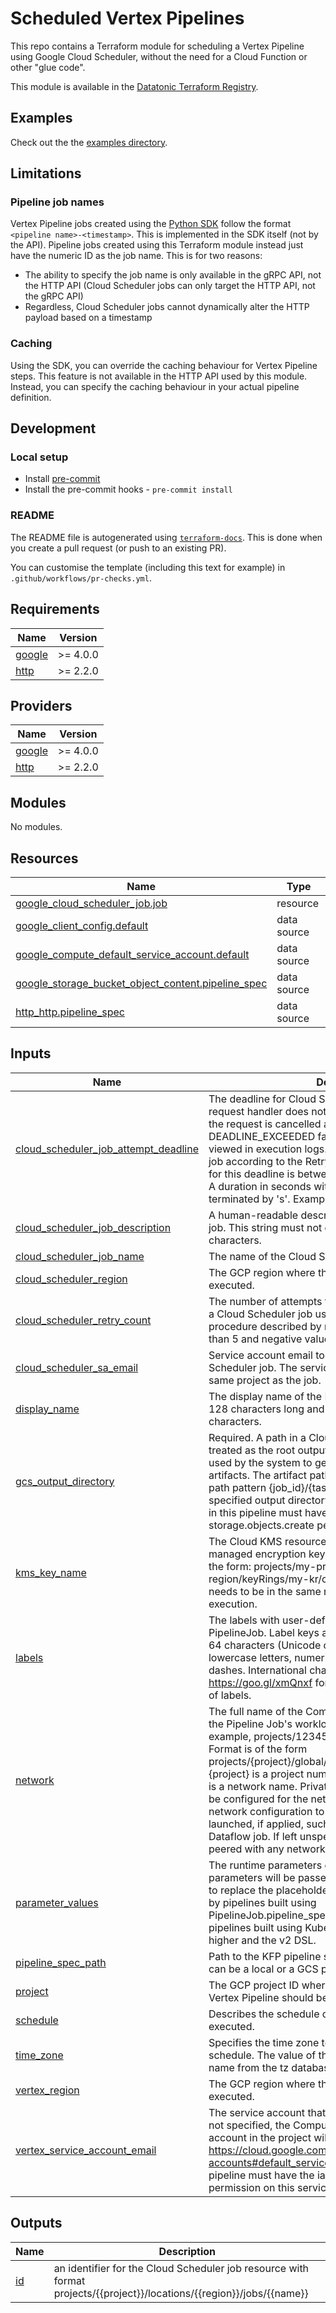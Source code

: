 # Scheduled Vertex Pipelines

This repo contains a Terraform module for scheduling a Vertex Pipeline using Google Cloud Scheduler, without the need for a Cloud Function or other "glue code".

This module is available in the [Datatonic Terraform Registry](https://registry.terraform.io/namespaces/teamdatatonic).

## Examples

Check out the the [examples directory](./examples).

## Limitations

### Pipeline job names

Vertex Pipeline jobs created using the [Python SDK](https://github.com/googleapis/python-aiplatform) follow the format `<pipeline name>-<timestamp>`. This is implemented in the SDK itself (not by the API).
Pipeline jobs created using this Terraform module instead just have the numeric ID as the job name. This is for two reasons:

- The ability to specify the job name is only available in the gRPC API, not the HTTP API (Cloud Scheduler jobs can only target the HTTP API, not the gRPC API)
- Regardless, Cloud Scheduler jobs cannot dynamically alter the HTTP payload based on a timestamp

### Caching

Using the SDK, you can override the caching behaviour for Vertex Pipeline steps. This feature is not available in the HTTP API used by this module.
Instead, you can specify the caching behaviour in your actual pipeline definition.

## Development

### Local setup

- Install [pre-commit](https://pre-commit.com/)
- Install the pre-commit hooks - `pre-commit install`

### README

The README file is autogenerated using [`terraform-docs`](https://github.com/terraform-docs/terraform-docs). This is done when you create a pull request (or push to an existing PR).

You can customise the template (including this text for example) in `.github/workflows/pr-checks.yml`.

## Requirements

| Name | Version |
|------|---------|
| <a name="requirement_google"></a> [google](#requirement\_google) | >= 4.0.0 |
| <a name="requirement_http"></a> [http](#requirement\_http) | >= 2.2.0 |

## Providers

| Name | Version |
|------|---------|
| <a name="provider_google"></a> [google](#provider\_google) | >= 4.0.0 |
| <a name="provider_http"></a> [http](#provider\_http) | >= 2.2.0 |

## Modules

No modules.

## Resources

| Name | Type |
|------|------|
| [google_cloud_scheduler_job.job](https://registry.terraform.io/providers/hashicorp/google/latest/docs/resources/cloud_scheduler_job) | resource |
| [google_client_config.default](https://registry.terraform.io/providers/hashicorp/google/latest/docs/data-sources/client_config) | data source |
| [google_compute_default_service_account.default](https://registry.terraform.io/providers/hashicorp/google/latest/docs/data-sources/compute_default_service_account) | data source |
| [google_storage_bucket_object_content.pipeline_spec](https://registry.terraform.io/providers/hashicorp/google/latest/docs/data-sources/storage_bucket_object_content) | data source |
| [http_http.pipeline_spec](https://registry.terraform.io/providers/hashicorp/http/latest/docs/data-sources/http) | data source |

## Inputs

| Name | Description | Type | Default | Required |
|------|-------------|------|---------|:--------:|
| <a name="input_cloud_scheduler_job_attempt_deadline"></a> [cloud\_scheduler\_job\_attempt\_deadline](#input\_cloud\_scheduler\_job\_attempt\_deadline) | The deadline for Cloud Scheduler job attempts. If the request handler does not respond by this deadline then the request is cancelled and the attempt is marked as a DEADLINE\_EXCEEDED failure. The failed attempt can be viewed in execution logs. Cloud Scheduler will retry the job according to the RetryConfig. The allowed duration for this deadline is between 15 seconds and 30 minutes. A duration in seconds with up to nine fractional digits, terminated by 's'. Example: "3.5s" | `string` | `"320s"` | no |
| <a name="input_cloud_scheduler_job_description"></a> [cloud\_scheduler\_job\_description](#input\_cloud\_scheduler\_job\_description) | A human-readable description for the Cloud Scheduler job. This string must not contain more than 500 characters. | `string` | `null` | no |
| <a name="input_cloud_scheduler_job_name"></a> [cloud\_scheduler\_job\_name](#input\_cloud\_scheduler\_job\_name) | The name of the Cloud Scheduler job. | `string` | n/a | yes |
| <a name="input_cloud_scheduler_region"></a> [cloud\_scheduler\_region](#input\_cloud\_scheduler\_region) | The GCP region where the Cloud Scheduler job should be executed. | `string` | n/a | yes |
| <a name="input_cloud_scheduler_retry_count"></a> [cloud\_scheduler\_retry\_count](#input\_cloud\_scheduler\_retry\_count) | The number of attempts that the system will make to run a Cloud Scheduler job using the exponential backoff procedure described by maxDoublings. Values greater than 5 and negative values are not allowed. | `number` | `1` | no |
| <a name="input_cloud_scheduler_sa_email"></a> [cloud\_scheduler\_sa\_email](#input\_cloud\_scheduler\_sa\_email) | Service account email to be used for executing the Cloud Scheduler job. The service account must be within the same project as the job. | `string` | `null` | no |
| <a name="input_display_name"></a> [display\_name](#input\_display\_name) | The display name of the Pipeline. The name can be up to 128 characters long and can be consist of any UTF-8 characters. | `string` | `null` | no |
| <a name="input_gcs_output_directory"></a> [gcs\_output\_directory](#input\_gcs\_output\_directory) | Required. A path in a Cloud Storage bucket, which will be treated as the root output directory of the pipeline. It is used by the system to generate the paths of output artifacts. The artifact paths are generated with a sub-path pattern {job\_id}/{taskId}/{output\_key} under the specified output directory. The service account specified in this pipeline must have the storage.objects.get and storage.objects.create permissions for this bucket. | `string` | n/a | yes |
| <a name="input_kms_key_name"></a> [kms\_key\_name](#input\_kms\_key\_name) | The Cloud KMS resource identifier of the customer managed encryption key used to protect a resource. Has the form: projects/my-project/locations/my-region/keyRings/my-kr/cryptoKeys/my-key. The key needs to be in the same region as the Vertex Pipeline execution. | `string` | `null` | no |
| <a name="input_labels"></a> [labels](#input\_labels) | The labels with user-defined metadata to organize PipelineJob. Label keys and values can be no longer than 64 characters (Unicode codepoints), can only contain lowercase letters, numeric characters, underscores and dashes. International characters are allowed. See https://goo.gl/xmQnxf for more information and examples of labels. | `map(string)` | `{}` | no |
| <a name="input_network"></a> [network](#input\_network) | The full name of the Compute Engine network to which the Pipeline Job's workload should be peered. For example, projects/12345/global/networks/myVPC. Format is of the form projects/{project}/global/networks/{network}. Where {project} is a project number, as in 12345, and {network} is a network name. Private services access must already be configured for the network. Pipeline job will apply the network configuration to the GCP resources being launched, if applied, such as Vertex AI Training or Dataflow job. If left unspecified, the workload is not peered with any network. | `string` | `null` | no |
| <a name="input_parameter_values"></a> [parameter\_values](#input\_parameter\_values) | The runtime parameters of the PipelineJob. The parameters will be passed into PipelineJob.pipeline\_spec to replace the placeholders at runtime. This field is used by pipelines built using PipelineJob.pipeline\_spec.schema\_version 2.1.0, such as pipelines built using Kubeflow Pipelines SDK 1.9 or higher and the v2 DSL. | `map(any)` | `{}` | no |
| <a name="input_pipeline_spec_path"></a> [pipeline\_spec\_path](#input\_pipeline\_spec\_path) | Path to the KFP pipeline spec file (YAML or JSON). This can be a local or a GCS path. | `string` | n/a | yes |
| <a name="input_project"></a> [project](#input\_project) | The GCP project ID where the cloud scheduler job and Vertex Pipeline should be deployed. | `string` | n/a | yes |
| <a name="input_schedule"></a> [schedule](#input\_schedule) | Describes the schedule on which the job will be executed. | `string` | n/a | yes |
| <a name="input_time_zone"></a> [time\_zone](#input\_time\_zone) | Specifies the time zone to be used in interpreting schedule. The value of this field must be a time zone name from the tz database. | `string` | `"UTC"` | no |
| <a name="input_vertex_region"></a> [vertex\_region](#input\_vertex\_region) | The GCP region where the Vertex Pipeline should be executed. | `string` | n/a | yes |
| <a name="input_vertex_service_account_email"></a> [vertex\_service\_account\_email](#input\_vertex\_service\_account\_email) | The service account that the pipeline workload runs as. If not specified, the Compute Engine default service account in the project will be used. See https://cloud.google.com/compute/docs/access/service-accounts#default_service_account. Users starting the pipeline must have the iam.serviceAccounts.actAs permission on this service account. | `string` | `null` | no |

## Outputs

| Name | Description |
|------|-------------|
| <a name="output_id"></a> [id](#output\_id) | an identifier for the Cloud Scheduler job resource with format projects/{{project}}/locations/{{region}}/jobs/{{name}} |